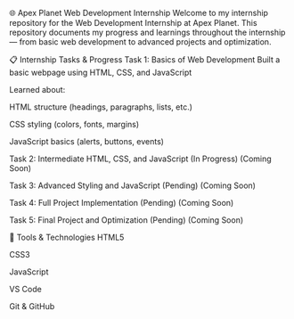 🌐 Apex Planet Web Development Internship
Welcome to my internship repository for the Web Development Internship at Apex Planet. This repository documents my progress and learnings throughout the internship — from basic web development to advanced projects and optimization.

📋 Internship Tasks & Progress
 Task 1: Basics of Web Development
Built a basic webpage using HTML, CSS, and JavaScript

Learned about:

HTML structure (headings, paragraphs, lists, etc.)

CSS styling (colors, fonts, margins)

JavaScript basics (alerts, buttons, events)

Task 2: Intermediate HTML, CSS, and JavaScript (In Progress)
 (Coming Soon)

Task 3: Advanced Styling and JavaScript (Pending)
 (Coming Soon)

Task 4: Full Project Implementation (Pending)
 (Coming Soon)

Task 5: Final Project and Optimization (Pending)
(Coming Soon)

🚀 Tools & Technologies
HTML5

CSS3

JavaScript

VS Code

Git & GitHub

